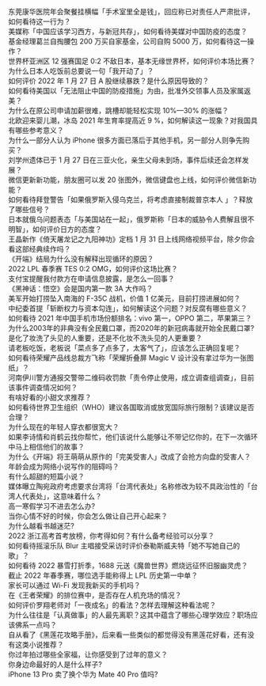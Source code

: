 东莞康华医院年会聚餐挂横幅「手术室里全是钱」，回应称已对责任人严肃批评，如何看待这一行为？  
美媒称「中国应该学习西方，与新冠共存」，如何看待美媒对中国防疫的态度？  
基金经理葛兰自掏腰包 200 万买自家基金，公司自购 5000 万，如何看待这一操作？  
世界杯亚洲区 12 强赛国足 0:2 不敌日本，基本无缘世界杯，如何评价本场比赛？  
为什么日本人吃饭前总要说一句「我开动了」？  
如何评价 2022 年 1 月 27 日 A 股继续暴跌？是什么原因导致的？  
如何看待美国以「无法阻止中国的防疫措施」为由，批准外交领事人员及家属返美？  
为什么在原公司申请加薪很难，跳槽却能轻松实现 10%—30% 的涨幅？  
北欧迎来婴儿潮，冰岛 2021 年生育率提高近 9 %，如何解读这一现象？对我国具有哪些参考意义？  
为什么一部分人认为 iPhone 很多方面已落后于其他手机，另一部分人则争先购买？  
刘学州遗体已于 1 月 27 日在三亚火化，亲生父母未到场，事件后续还会怎样发展？  
微信更新新功能，朋友圈可以发 20 张图外，微信键盘也上线，如何评价微信新功能？  
如何看待拜登警告「如果俄罗斯入侵乌克兰，将考虑直接制裁普京本人 」？释放了哪些信号？  
日本就俄乌问题表态「与美国站在一起」，俄罗斯称「日本的威胁令人费解且很不明智」，如何评价日方的态度？  
王晶新作《倚天屠龙记之九阳神功》定档 1 月 31 日上线网络视频平台，除夕你会看这部经典续作吗？  
《开端》结局为什么没有解释出现循环的原因？  
2022 LPL 春季赛 TES 0:2 OMG，如何评价这场比赛？  
支付宝提醒我付款方在申请信息披露，是怎么一回事？  
《黑神话：悟空》会是国内第一款 3A 大作吗？  
美军开始打捞坠入南海的 F-35C 战机，价值 1 亿美元，目前打捞进展如何？  
中纪委首提「斩断权力与资本勾连」，如何解读这个问题？对反腐有哪些意义？  
如何看待 2021 年中国手机市场份额排名：vivo 第一，OPPO 第二，苹果第三？  
为什么2003年的非典没有全民戴口罩，而2020年的新冠病毒就开始全民戴口罩?  
是化了妆洗了头见的人重要，还是不化妆不洗头见的人更重要？  
请老板吃饭，老板说「菜点多了点多了，太客气了」，应该怎么正确回复呢？  
如何看待荣耀产品线总裁方飞称「荣耀折叠屏 Magic V 设计没有拿过华为一张图纸」？  
河南伊川警方通报交警带二维码收罚款「责令停止使用，成立调查组调查」，目前该事件调查情况如何？  
有啥好看的小甜文求推荐？  
如何看待世界卫生组织（WHO）建议各国取消或放宽国际旅行限制？该建议是否合理？  
为什么现在的年轻人穿衣都很宽大？  
如果李诗情和肖鹤云找你帮忙，他们该说什么能够让不带记忆你的，在下一次循环中马上相信他们的故事？  
为什么《开端》将王萌萌从原作的「完美受害人」改成了会抢方向盘的受害人？  
年龄会成为网络小说写作的阻碍吗？  
有什么超甜的短篇小说？  
媒体曝立陶宛政府考虑要求台湾将「台湾代表处」名称修改为较不具政治性的「台湾人代表处」，这意味着什么？  
高一寒假学习不进去怎么办?  
当你心情不好的时候，你会怎么做让自己开心起来？  
为什么越看书越迷茫?  
2022 浙江高考首考放榜，你考得如何？有什么备考经验可以分享？  
如何看待摇滚乐队 Blur 主唱接受采访时评价泰勒斯威夫特「她不写她自己的歌」？  
如何看待 2022 暴雪打折季，1688 元送《魔兽世界》燃烧远征怀旧服幽灵虎？  
截止 2022 年春季赛，哪位选手能称得上 LPL 历史第一中单？  
家长可以通过 Wi-Fi 发现我新买的手机吗？  
在《王者荣耀》的排位赛中，是否存在人机充场的情况？  
如何评价罗翔老师对「一夜成名」的看法？怎样去理解这种看法呢？  
为什么往往是「认真做事」的人最先离职？这其中蕴含了哪些心理学效应？职场应该佛系一点吗？  
自从看了《黑莲花攻略手册》，后来看一些类似的都觉得没有黑莲花好看，还有没有这类小说推荐？  
你过年拍过哪些全家福，让你感受到了过年的意义？  
你身边命最好的人是什么样子?  
iPhone 13 Pro 卖了换个华为 Mate 40 Pro 值吗?  
